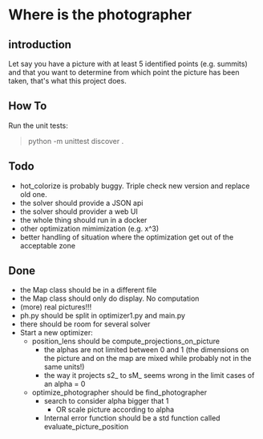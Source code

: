 # Where is the photographer


## introduction

Let say you have a picture with at least 5 identified points (e.g. summits) and that you want to determine from which point the picture has been taken, that's what this project does.


## How To

Run the unit tests:
  > python -m unittest discover .
  

## Todo

 - hot_colorize is probably buggy. Triple check new version and replace old one.
 - the solver should provide a JSON api
 - the solver should provider a web UI
 - the whole thing should run in a docker
 - other optimization mimimization (e.g. x^3)
 - better handling of situation where the optimization get out of the acceptable zone


 ## Done

 - the Map class should be in a different file
 - the Map class should only do display. No computation
 - (more) real pictures!!!
 - ph.py should be split in optimizer1.py and main.py
 - there should be room for several solver
 - Start a new optimizer:
    - position_lens should be compute_projections_on_picture
        - the alphas are not limited between 0 and 1 (the dimensions on the picture
        and on the map are mixed while probably not in the same units!)
        - the way it projects s2_ to sM_ seems wrong in the limit cases of an alpha = 0
    - optimize_photographer should be find_photographer
        - search to consider alpha bigger that 1
            - OR scale picture according to alpha
        - Internal error function should be a std function called evaluate_picture_position